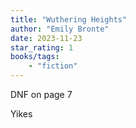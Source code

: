```yaml
---
title: "Wuthering Heights"
author: "Emily Bronte"
date: 2023-11-23
star_rating: 1
books/tags:
    - "fiction"
---
```

DNF on page 7

Yikes